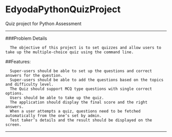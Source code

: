 # EdyodaPythonQuizProject
Quiz project for Python Assessment
********************************************************************************************************************************
###Problem Details 

      The objective of this project is to set quizzes and allow users to take up the multiple-choice quiz using the command line. 
      
##Features:

      Super-users should be able to set up the questions and correct answers for the question.
      Super-users should be able to add the questions based on the topics and difficulty level.
      The Quiz should support MCQ type questions with single correct options.
      Users should be able to take up the quiz. 
      The application should display the final score and the right answers.
      When a user attempts a quiz, questions need to be fetched automatically from the one’s set by admin.
      Test taker’s details and the result should be displayed on the screen.
      
**********************************************************************************************************************************
